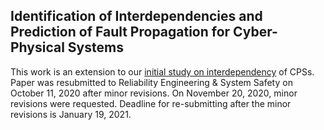 ## Identification of Interdependencies and Prediction of Fault Propagation for Cyber-Physical Systems

This work is an extension to our [initial study on interdependency](https://github.com/sendecomp/Koosha-Interdependency-ReSA4CI2016) of CPSs. Paper was resubmitted to Reliability Engineering & System Safety on October 11, 2020 after minor revisions. On November 20, 2020, minor revisions were requested. Deadline for re-submitting after the minor revisions is January 19, 2021.
